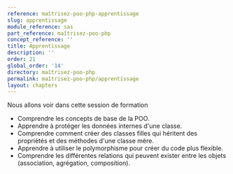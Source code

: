 ```yaml
---
reference: maîtrisez-poo-php-apprentissage
slug: apprentissage
module_reference: sas
part_reference: maîtrisez-poo-php
concept_reference: ''
title: Apprentissage
description: ''
order: 21
global_order: '14'
directory: maîtrisez-poo-php
permalink: maîtrisez-poo-php/apprentissage
layout: chapters
---
```



Nous allons voir dans cette session de formation 

- Comprendre les concepts de base de la POO.
- Apprendre à protéger les données internes d'une classe.
- Comprendre comment créer des classes filles qui héritent des propriétés et des méthodes d'une classe mère.
- Apprendre à utiliser le polymorphisme pour créer du code plus flexible.
- Comprendre les différentes relations qui peuvent exister entre les objets (association, agrégation, composition).
